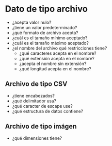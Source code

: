 # Dato de tipo archivo

- ¿acepta valor nulo?
- ¿tiene un valor predeterminado?
- ¿qué formato de archivo acepta?
- ¿cuál es el tamaño mínimo aceptado?
- ¿cuál es el tamaño máximo aceptado?
- ¿el nombre del archivo qué restricciones tiene?
    - ¿qué caracteres acepta en el nombre?
    - ¿qué extensión acepta en el nombre?
    - ¿acepta el nombre sin extensión?
    - ¿qué longitud acepta en el nombre?

## Archivo de tipo CSV

- ¿tiene encabezados?
- ¿qué delimitador usa?
- ¿qué caracter de escape use?
- ¿qué estructura de datos contiene?

## Archivo de tipo imágen

- ¿qué dimensiones tiene?